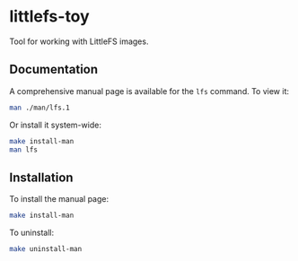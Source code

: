 # littlefs-toy
Tool for working with LittleFS images.

## Documentation

A comprehensive manual page is available for the `lfs` command. To view it:

```bash
man ./man/lfs.1
```

Or install it system-wide:

```bash
make install-man
man lfs
```

## Installation

To install the manual page:

```bash
make install-man
```

To uninstall:

```bash
make uninstall-man
```
